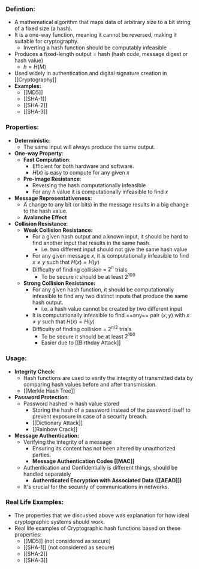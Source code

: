 ### Defintion:
- A mathematical algorithm that maps data of arbitrary size to a bit string of a fixed size (a hash). 
- It is a one-way function, meaning it cannot be reversed, making it suitable for cryptography.
	- Inverting a hash function should be computably infeasible
- Produces a fixed-length output = hash (hash code, message digest or hash value)
	- $h = H(M)$
- Used widely in authentication and digital signature creation in [[Cryptography]]
- **Examples:**
	- [[MD5]]
	- [[SHA-1]]
	- [[SHA-2]]
	- [[SHA-3]]
### Properties:
- **Deterministic**: 
	- The same input will always produce the same output.
- **One-way Property**:
	- **Fast Computation**: 
		- Efficient for both hardware and software.
		- $H(x)$ is easy to compute for any given $x$
	- **Pre-image Resistance**: 
		- Reversing the hash computationally infeasible 
		- For any $h$ value it is computationally infeasible to find $x$
- **Message Representativeness:**
	- A change to any bit (or bits) in the message results in a big change to the hash value.
	- **Avalanche Effect**
- **Collision Resistance**:
	- **Weak Collision Resistance:**
		- For a given hash output and a known input, it should be hard to find another input that results in the same hash.
			- i.e. two different input should not give the same hash value
		- For any given message $x$, it is computationally infeasible to find $x \neq y$ such that $H(x) = H(y)$
		- Difficulty of finding collision = $2^n$ trials
			- To be secure it should be at least $2^{100}$
	- **Strong Collision Resistance:**
		- For any given hash function, it should be computationally infeasible to find any two distinct inputs that produce the same hash output.
			- i.e. a hash value cannot be created by two different input 
		- It is computationally infeasible to find ==any== pair $(x,y)$ with $x \neq y$ such that $H(x) = H(y)$
		- Difficulty of finding collision = $2^{n/2}$ trials
			- To be secure it should be at least $2^{100}$
			- Easier due to [[Birthday Attack]] 
### Usage:
- **Integrity Check**: 
	- Hash functions are used to verify the integrity of transmitted data by comparing hash values before and after transmission.
	- [[Merkle Hash Tree]]
- **Password Protection**: 
	- Password hashed -> hash value stored
		- Storing the hash of a password instead of the password itself to prevent exposure in case of a security breach.
		- [[Dictionary Attack]]
		- [[Rainbow Crack]]
- **Message Authentication:**
	- Verifying the integrity of a message
		- Ensuring its content has not been altered by unauthorized parties. 
		- **Message Authentication Codes [[MAC]]**
	- Authentication and Confidentially is different things, should be handled separately
		- **Authenticated Encryption with Associated Data ([[AEAD]])**
	- It's crucial for the security of communications in networks.
### Real Life Examples:
- The properties that we discussed above was explanation for how ideal cryptographic systems should work.
- Real life examples of Cryptographic hash functions based on these properties:
	-  [[MD5]] (not considered as secure)
	- [[SHA-1]] (not considered as secure)
	- [[SHA-2]]
	- [[SHA-3]]


